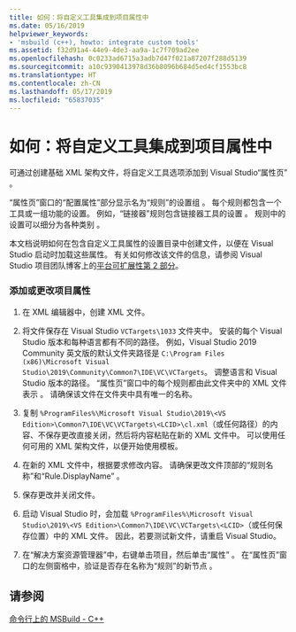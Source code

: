 ```yaml
---
title: 如何：将自定义工具集成到项目属性中
ms.date: 05/16/2019
helpviewer_keywords:
- 'msbuild (c++), howto: integrate custom tools'
ms.assetid: f32d91a4-44e9-4de3-aa9a-1c7f709ad2ee
ms.openlocfilehash: 0c0233ad6715a3adb7d47f021a87207f288d5139
ms.sourcegitcommit: a10c9390413978d36b8096b684d5ed4cf1553bc8
ms.translationtype: HT
ms.contentlocale: zh-CN
ms.lasthandoff: 05/17/2019
ms.locfileid: "65837035"
---
```

# <a name="how-to-integrate-custom-tools-into-the-project-properties"></a>如何：将自定义工具集成到项目属性中

可通过创建基础 XML 架构文件，将自定义工具选项添加到 Visual Studio“属性页”  。

“属性页”窗口的“配置属性”部分显示名为“规则”的设置组    。 每个规则都包含一个工具或一组功能的设置。 例如，“链接器”规则包含链接器工具的设置  。 规则中的设置可以细分为各种类别  。

本文档说明如何在包含自定义工具属性的设置目录中创建文件，以便在 Visual Studio 启动时加载这些属性。 有关如何修改该文件的信息，请参阅 Visual Studio 项目团队博客上的[平台可扩展性第 2 部分](https://blogs.msdn.microsoft.com/vsproject/2009/06/18/platform-extensibility-part-2/)。

### <a name="to-add-or-change-project-properties"></a>添加或更改项目属性

1. 在 XML 编辑器中，创建 XML 文件。

1. 将文件保存在 Visual Studio `VCTargets\1033` 文件夹中。 安装的每个 Visual Studio 版本和每种语言都有不同的路径。 例如，Visual Studio 2019 Community 英文版的默认文件夹路径是 `C:\Program Files (x86)\Microsoft Visual Studio\2019\Community\Common7\IDE\VC\VCTargets`。 调整语言和 Visual Studio 版本的路径。 “属性页”窗口中的每个规则都由此文件夹中的 XML 文件表示  。 请确保该文件在文件夹中具有唯一的名称。

1. 复制 `%ProgramFiles%\Microsoft Visual Studio\2019\<VS Edition>\Common7\IDE\VC\VCTargets\<LCID>\cl.xml`（或任何路径）的内容、不保存更改直接关闭，然后将内容粘贴在新的 XML 文件中。 可以使用任何可用的 XML 架构文件，以便开始使用模板。

1. 在新的 XML 文件中，根据要求修改内容。 请确保更改文件顶部的“规则名称”和“Rule.DisplayName”   。

1. 保存更改并关闭文件。

1. 启动 Visual Studio 时，会加载 `%ProgramFiles%\Microsoft Visual Studio\2019\<VS Edition>\Common7\IDE\VC\VCTargets\<LCID>`（或任何保存位置）中的 XML 文件。 因此，若要测试新文件，请重启 Visual Studio。

1. 在“解决方案资源管理器”中，右键单击项目，然后单击“属性”   。 在“属性页”窗口的左侧窗格中，验证是否存在名称为“规则”的新节点  。

## <a name="see-also"></a>请参阅

[命令行上的 MSBuild - C++](msbuild-visual-cpp.md)
